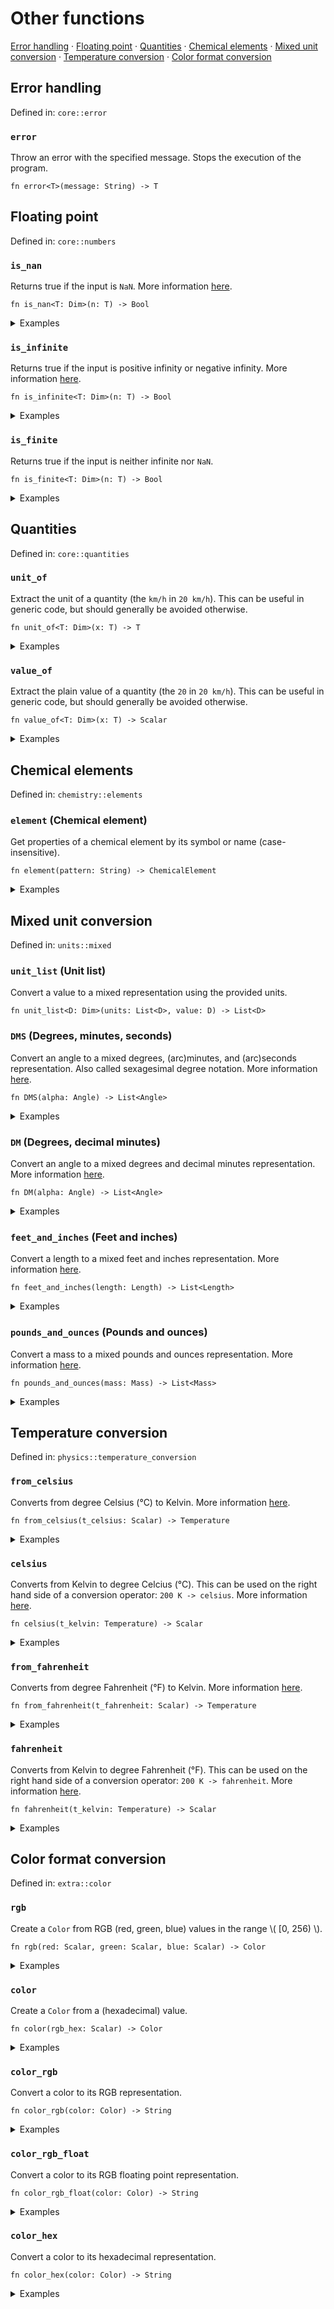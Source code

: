 # Other functions

[Error handling](#error-handling) · [Floating point](#floating-point) · [Quantities](#quantities) · [Chemical elements](#chemical-elements) · [Mixed unit conversion](#mixed-unit-conversion) · [Temperature conversion](#temperature-conversion) · [Color format conversion](#color-format-conversion)

## Error handling

Defined in: `core::error`

### `error`
Throw an error with the specified message. Stops the execution of the program.

```nbt
fn error<T>(message: String) -> T
```

## Floating point

Defined in: `core::numbers`

### `is_nan`
Returns true if the input is `NaN`.
More information [here](https://doc.rust-lang.org/std/primitive.f64.html#method.is_nan).

```nbt
fn is_nan<T: Dim>(n: T) -> Bool
```

<details>
<summary>Examples</summary>

<pre><div class="buttons"><button class="fa fa-play play-button" title="Run this code" aria-label="Run this code"  onclick=" window.open('https://numbat.dev/?q=is%5Fnan%2837%29')""></button></div><code class="language-nbt hljs numbat">>>> is_nan(37)

    = false    [Bool]
</code></pre>

<pre><div class="buttons"><button class="fa fa-play play-button" title="Run this code" aria-label="Run this code"  onclick=" window.open('https://numbat.dev/?q=is%5Fnan%28NaN%29')""></button></div><code class="language-nbt hljs numbat">>>> is_nan(NaN)

    = true    [Bool]
</code></pre>

</details>

### `is_infinite`
Returns true if the input is positive infinity or negative infinity.
More information [here](https://doc.rust-lang.org/std/primitive.f64.html#method.is_infinite).

```nbt
fn is_infinite<T: Dim>(n: T) -> Bool
```

<details>
<summary>Examples</summary>

<pre><div class="buttons"><button class="fa fa-play play-button" title="Run this code" aria-label="Run this code"  onclick=" window.open('https://numbat.dev/?q=is%5Finfinite%2837%29')""></button></div><code class="language-nbt hljs numbat">>>> is_infinite(37)

    = false    [Bool]
</code></pre>

<pre><div class="buttons"><button class="fa fa-play play-button" title="Run this code" aria-label="Run this code"  onclick=" window.open('https://numbat.dev/?q=is%5Finfinite%28%2Dinf%29')""></button></div><code class="language-nbt hljs numbat">>>> is_infinite(-inf)

    = true    [Bool]
</code></pre>

</details>

### `is_finite`
Returns true if the input is neither infinite nor `NaN`.

```nbt
fn is_finite<T: Dim>(n: T) -> Bool
```

<details>
<summary>Examples</summary>

<pre><div class="buttons"><button class="fa fa-play play-button" title="Run this code" aria-label="Run this code"  onclick=" window.open('https://numbat.dev/?q=is%5Ffinite%2837%29')""></button></div><code class="language-nbt hljs numbat">>>> is_finite(37)

    = true    [Bool]
</code></pre>

<pre><div class="buttons"><button class="fa fa-play play-button" title="Run this code" aria-label="Run this code"  onclick=" window.open('https://numbat.dev/?q=is%5Ffinite%28%2Dinf%29')""></button></div><code class="language-nbt hljs numbat">>>> is_finite(-inf)

    = false    [Bool]
</code></pre>

</details>

## Quantities

Defined in: `core::quantities`

### `unit_of`
Extract the unit of a quantity (the `km/h` in `20 km/h`). This can be useful in generic code, but should generally be avoided otherwise.

```nbt
fn unit_of<T: Dim>(x: T) -> T
```

<details>
<summary>Examples</summary>

<pre><div class="buttons"><button class="fa fa-play play-button" title="Run this code" aria-label="Run this code"  onclick=" window.open('https://numbat.dev/?q=unit%5Fof%2820%20km%2Fh%29')""></button></div><code class="language-nbt hljs numbat">>>> unit_of(20 km/h)

    = 1 km/h    [Velocity]
</code></pre>

</details>

### `value_of`
Extract the plain value of a quantity (the `20` in `20 km/h`). This can be useful in generic code, but should generally be avoided otherwise.

```nbt
fn value_of<T: Dim>(x: T) -> Scalar
```

<details>
<summary>Examples</summary>

<pre><div class="buttons"><button class="fa fa-play play-button" title="Run this code" aria-label="Run this code"  onclick=" window.open('https://numbat.dev/?q=value%5Fof%2820%20km%2Fh%29')""></button></div><code class="language-nbt hljs numbat">>>> value_of(20 km/h)

    = 20
</code></pre>

</details>

## Chemical elements

Defined in: `chemistry::elements`

### `element` (Chemical element)
Get properties of a chemical element by its symbol or name (case-insensitive).

```nbt
fn element(pattern: String) -> ChemicalElement
```

<details>
<summary>Examples</summary>

Get the entire element struct for hydrogen.
<pre><div class="buttons"><button class="fa fa-play play-button" title="Run this code" aria-label="Run this code"  onclick=" window.open('https://numbat.dev/?q=element%28%22H%22%29')""></button></div><code class="language-nbt hljs numbat">>>> element("H")

    = ChemicalElement { symbol: "H", name: "Hydrogen", atomic_number: 1, group: 1, group_name: "Alkali metals", period: 1, melting_point: 13.99 K, boiling_point: 20.271 K, density: 0.00008988 g/cm³, electron_affinity: 0.754 eV, ionization_energy: 13.598 eV, vaporization_heat: 0.904 kJ/mol }    [ChemicalElement]
</code></pre>

Get the ionization energy of hydrogen.
<pre><div class="buttons"><button class="fa fa-play play-button" title="Run this code" aria-label="Run this code"  onclick=" window.open('https://numbat.dev/?q=element%28%22hydrogen%22%29%2Eionization%5Fenergy')""></button></div><code class="language-nbt hljs numbat">>>> element("hydrogen").ionization_energy

    = 13.598 eV    [Energy or Torque]
</code></pre>

</details>

## Mixed unit conversion

Defined in: `units::mixed`

### `unit_list` (Unit list)
Convert a value to a mixed representation using the provided units.

```nbt
fn unit_list<D: Dim>(units: List<D>, value: D) -> List<D>
```

### `DMS` (Degrees, minutes, seconds)
Convert an angle to a mixed degrees, (arc)minutes, and (arc)seconds representation. Also called sexagesimal degree notation.
More information [here](https://en.wikipedia.org/wiki/Sexagesimal_degree).

```nbt
fn DMS(alpha: Angle) -> List<Angle>
```

<details>
<summary>Examples</summary>

<pre><div class="buttons"><button class="fa fa-play play-button" title="Run this code" aria-label="Run this code"  onclick=" window.open('https://numbat.dev/?q=46%2E5858%C2%B0%20%2D%3E%20DMS')""></button></div><code class="language-nbt hljs numbat">>>> 46.5858° -> DMS

    = "46° 35′ 9″"    [String]
</code></pre>

</details>

### `DM` (Degrees, decimal minutes)
Convert an angle to a mixed degrees and decimal minutes representation.
More information [here](https://en.wikipedia.org/wiki/Decimal_degrees).

```nbt
fn DM(alpha: Angle) -> List<Angle>
```

<details>
<summary>Examples</summary>

<pre><div class="buttons"><button class="fa fa-play play-button" title="Run this code" aria-label="Run this code"  onclick=" window.open('https://numbat.dev/?q=46%2E5858%C2%B0%20%2D%3E%20DM')""></button></div><code class="language-nbt hljs numbat">>>> 46.5858° -> DM

    = "46° 35.148′"    [String]
</code></pre>

</details>

### `feet_and_inches` (Feet and inches)
Convert a length to a mixed feet and inches representation.
More information [here](https://en.wikipedia.org/wiki/Foot_(unit)).

```nbt
fn feet_and_inches(length: Length) -> List<Length>
```

<details>
<summary>Examples</summary>

<pre><div class="buttons"><button class="fa fa-play play-button" title="Run this code" aria-label="Run this code"  onclick=" window.open('https://numbat.dev/?q=180%20cm%20%2D%3E%20feet%5Fand%5Finches')""></button></div><code class="language-nbt hljs numbat">>>> 180 cm -> feet_and_inches

    = "5 ft 10.8661 in"    [String]
</code></pre>

</details>

### `pounds_and_ounces` (Pounds and ounces)
Convert a mass to a mixed pounds and ounces representation.
More information [here](https://en.wikipedia.org/wiki/Pound_(mass)).

```nbt
fn pounds_and_ounces(mass: Mass) -> List<Mass>
```

<details>
<summary>Examples</summary>

<pre><div class="buttons"><button class="fa fa-play play-button" title="Run this code" aria-label="Run this code"  onclick=" window.open('https://numbat.dev/?q=1%20kg%20%2D%3E%20pounds%5Fand%5Founces')""></button></div><code class="language-nbt hljs numbat">>>> 1 kg -> pounds_and_ounces

    = "2 lb 3.27396 oz"    [String]
</code></pre>

</details>

## Temperature conversion

Defined in: `physics::temperature_conversion`

### `from_celsius`
Converts from degree Celsius (°C) to Kelvin.
More information [here](https://en.wikipedia.org/wiki/Conversion_of_scales_of_temperature).

```nbt
fn from_celsius(t_celsius: Scalar) -> Temperature
```

<details>
<summary>Examples</summary>

300 °C in Kelvin.
<pre><div class="buttons"><button class="fa fa-play play-button" title="Run this code" aria-label="Run this code"  onclick=" window.open('https://numbat.dev/?q=from%5Fcelsius%28300%29')""></button></div><code class="language-nbt hljs numbat">>>> from_celsius(300)

    = 573.15 K    [Temperature]
</code></pre>

</details>

### `celsius`
Converts from Kelvin to degree Celcius (°C). This can be used on the right hand side of a conversion operator: `200 K -> celsius`.
More information [here](https://en.wikipedia.org/wiki/Conversion_of_scales_of_temperature).

```nbt
fn celsius(t_kelvin: Temperature) -> Scalar
```

<details>
<summary>Examples</summary>

300 K in degree Celsius.
<pre><div class="buttons"><button class="fa fa-play play-button" title="Run this code" aria-label="Run this code"  onclick=" window.open('https://numbat.dev/?q=300K%20%2D%3E%20celsius')""></button></div><code class="language-nbt hljs numbat">>>> 300K -> celsius

    = 26.85
</code></pre>

</details>

### `from_fahrenheit`
Converts from degree Fahrenheit (°F) to Kelvin.
More information [here](https://en.wikipedia.org/wiki/Conversion_of_scales_of_temperature).

```nbt
fn from_fahrenheit(t_fahrenheit: Scalar) -> Temperature
```

<details>
<summary>Examples</summary>

300 °F in Kelvin.
<pre><div class="buttons"><button class="fa fa-play play-button" title="Run this code" aria-label="Run this code"  onclick=" window.open('https://numbat.dev/?q=from%5Ffahrenheit%28300%29')""></button></div><code class="language-nbt hljs numbat">>>> from_fahrenheit(300)

    = 422.039 K    [Temperature]
</code></pre>

</details>

### `fahrenheit`
Converts from Kelvin to degree Fahrenheit (°F). This can be used on the right hand side of a conversion operator: `200 K -> fahrenheit`.
More information [here](https://en.wikipedia.org/wiki/Conversion_of_scales_of_temperature).

```nbt
fn fahrenheit(t_kelvin: Temperature) -> Scalar
```

<details>
<summary>Examples</summary>

300 K in degree Fahrenheit.
<pre><div class="buttons"><button class="fa fa-play play-button" title="Run this code" aria-label="Run this code"  onclick=" window.open('https://numbat.dev/?q=300K%20%2D%3E%20fahrenheit')""></button></div><code class="language-nbt hljs numbat">>>> 300K -> fahrenheit

    = 80.33
</code></pre>

</details>

## Color format conversion

Defined in: `extra::color`

### `rgb`
Create a `Color` from RGB (red, green, blue) values in the range \\( [0, 256) \\).

```nbt
fn rgb(red: Scalar, green: Scalar, blue: Scalar) -> Color
```

<details>
<summary>Examples</summary>

<pre><div class="buttons"><button class="fa fa-play play-button" title="Run this code" aria-label="Run this code"  onclick=" window.open('https://numbat.dev/?q=use%20extra%3A%3Acolor%0Argb%28125%2C%20128%2C%20218%29')""></button></div><code class="language-nbt hljs numbat">>>> use extra::color
rgb(125, 128, 218)

    = Color { red: 125, green: 128, blue: 218 }    [Color]
</code></pre>

</details>

### `color`
Create a `Color` from a (hexadecimal) value.

```nbt
fn color(rgb_hex: Scalar) -> Color
```

<details>
<summary>Examples</summary>

<pre><div class="buttons"><button class="fa fa-play play-button" title="Run this code" aria-label="Run this code"  onclick=" window.open('https://numbat.dev/?q=use%20extra%3A%3Acolor%0Acolor%280xff7700%29')""></button></div><code class="language-nbt hljs numbat">>>> use extra::color
color(0xff7700)

    = Color { red: 255, green: 119, blue: 0 }    [Color]
</code></pre>

</details>

### `color_rgb`
Convert a color to its RGB representation.

```nbt
fn color_rgb(color: Color) -> String
```

<details>
<summary>Examples</summary>

<pre><div class="buttons"><button class="fa fa-play play-button" title="Run this code" aria-label="Run this code"  onclick=" window.open('https://numbat.dev/?q=use%20extra%3A%3Acolor%0Acyan%20%2D%3E%20color%5Frgb')""></button></div><code class="language-nbt hljs numbat">>>> use extra::color
cyan -> color_rgb

    = "rgb(0, 255, 255)"    [String]
</code></pre>

</details>

### `color_rgb_float`
Convert a color to its RGB floating point representation.

```nbt
fn color_rgb_float(color: Color) -> String
```

<details>
<summary>Examples</summary>

<pre><div class="buttons"><button class="fa fa-play play-button" title="Run this code" aria-label="Run this code"  onclick=" window.open('https://numbat.dev/?q=use%20extra%3A%3Acolor%0Acyan%20%2D%3E%20color%5Frgb%5Ffloat')""></button></div><code class="language-nbt hljs numbat">>>> use extra::color
cyan -> color_rgb_float

    = "rgb(0.000, 1.000, 1.000)"    [String]
</code></pre>

</details>

### `color_hex`
Convert a color to its hexadecimal representation.

```nbt
fn color_hex(color: Color) -> String
```

<details>
<summary>Examples</summary>

<pre><div class="buttons"><button class="fa fa-play play-button" title="Run this code" aria-label="Run this code"  onclick=" window.open('https://numbat.dev/?q=use%20extra%3A%3Acolor%0Argb%28225%2C%2036%2C%20143%29%20%2D%3E%20color%5Fhex')""></button></div><code class="language-nbt hljs numbat">>>> use extra::color
rgb(225, 36, 143) -> color_hex

    = "#e1248f"    [String]
</code></pre>

</details>

